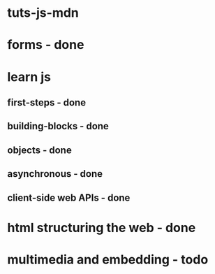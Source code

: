 # tuts-js-mdn

# forms - done
# learn js
## first-steps - done
## building-blocks - done
## objects - done
## asynchronous - done
## client-side web APIs - done
# html structuring the web - done
# multimedia and embedding - todo